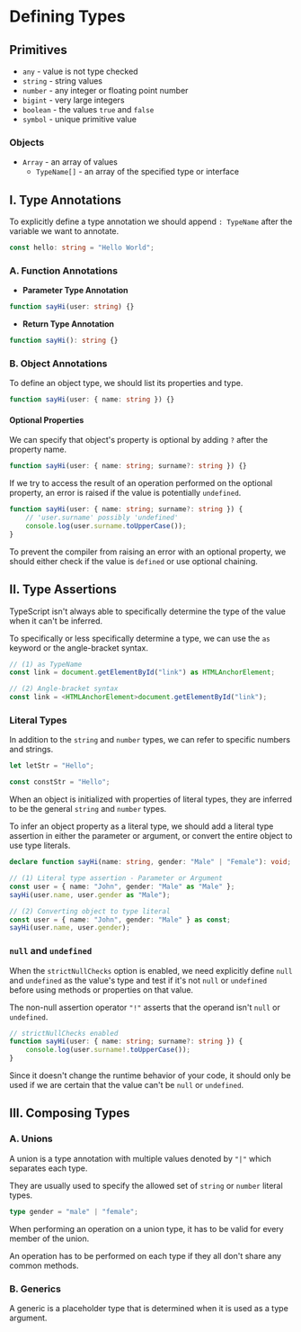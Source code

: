 # **Defining Types**

## **Primitives**

- `any` - value is not type checked
- `string` - string values
- `number` - any integer or floating point number
- `bigint` - very large integers
- `boolean` - the values `true` and `false`
- `symbol` - unique primitive value

### **Objects**

- `Array` - an array of values
  - `TypeName[]` - an array of the specified type or interface

## **I. Type Annotations**

To explicitly define a type annotation we should append `: TypeName` after the variable we want to annotate.

```ts
const hello: string = "Hello World";
```

### **A. Function Annotations**

- **Parameter Type Annotation**

```ts
function sayHi(user: string) {}
```

- **Return Type Annotation**

```ts
function sayHi(): string {}
```

### **B. Object Annotations**

To define an object type, we should list its properties and type.

```ts
function sayHi(user: { name: string }) {}
```

#### **Optional Properties**

We can specify that object's property is optional by adding `?` after the property name.

```ts
function sayHi(user: { name: string; surname?: string }) {}
```

If we try to access the result of an operation performed on the optional property, an error is raised if the value is potentially `undefined`.

```ts
function sayHi(user: { name: string; surname?: string }) {
	// 'user.surname' possibly 'undefined'
	console.log(user.surname.toUpperCase());
}
```

To prevent the compiler from raising an error with an optional property, we should either check if the value is `defined` or use optional chaining.

###

## **II. Type Assertions**

TypeScript isn't always able to specifically determine the type of the value when it can't be inferred.

To specifically or less specifically determine a type, we can use the `as` keyword or the angle-bracket syntax.

```ts
// (1) as TypeName
const link = document.getElementById("link") as HTMLAnchorElement;

// (2) Angle-bracket syntax
const link = <HTMLAnchorElement>document.getElementById("link");
```

### **Literal Types**

In addition to the `string` and `number` types, we can refer to specific numbers and strings.

```ts
let letStr = "Hello";

const constStr = "Hello";
```

When an object is initialized with properties of literal types, they are inferred to be the general `string` and `number` types.

To infer an object property as a literal type, we should add a literal type assertion in either the parameter or argument, or convert the entire object to use type literals.

```ts
declare function sayHi(name: string, gender: "Male" | "Female"): void;

// (1) Literal type assertion - Parameter or Argument
const user = { name: "John", gender: "Male" as "Male" };
sayHi(user.name, user.gender as "Male");

// (2) Converting object to type literal
const user = { name: "John", gender: "Male" } as const;
sayHi(user.name, user.gender);
```

### **`null` and `undefined`**

When the `strictNullChecks` option is enabled, we need explicitly define `null` and `undefined` as the value's type and test if it's not `null` or `undefined` before using methods or properties on that value.

The non-null assertion operator `"!"` asserts that the operand isn't `null` or `undefined`.

```ts
// strictNullChecks enabled
function sayHi(user: { name: string; surname?: string }) {
	console.log(user.surname!.toUpperCase());
}
```

Since it doesn't change the runtime behavior of your code, it should only be used if we are certain that the value can't be `null` or `undefined`.

## **III. Composing Types**

### **A. Unions**

A union is a type annotation with multiple values denoted by `"|"` which separates each type.

They are usually used to specify the allowed set of `string` or `number` literal types.

```ts
type gender = "male" | "female";
```

When performing an operation on a union type, it has to be valid for every member of the union.

An operation has to be performed on each type if they all don't share any common methods.

### **B. Generics**

A generic is a placeholder type that is determined when it is used as a type argument.

